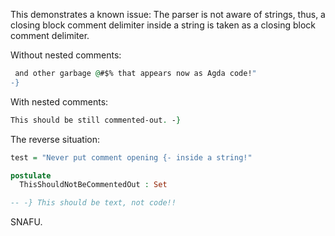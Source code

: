 <!-- This file was automatically generated by agda2lagda 0.2023.6.9. -->

This demonstrates a known issue:
The parser is not aware of strings, thus,
a closing block comment delimiter inside a string
is taken as a closing block comment delimiter.

Without nested comments:

<!-- This is commented-out.
test = "A weird string with comment closing
 -->
```agda
 and other garbage @#$% that appears now as Agda code!"
-}
```

With nested comments:

<!-- 
{- This is commented-out.
test = "A weird string with comment closing -} and other garbage @#$%!"
-- NB: this confuses even Agda (at the time of writing, version 2.6.1).
 -->
```agda
This should be still commented-out. -}
```

The reverse situation:

```agda
test = "Never put comment opening {- inside a string!"

postulate
  ThisShouldNotBeCommentedOut : Set

-- -} This should be text, not code!!
```

SNAFU.
